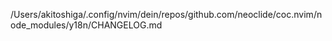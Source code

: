 /Users/akitoshiga/.config/nvim/dein/repos/github.com/neoclide/coc.nvim/node_modules/y18n/CHANGELOG.md